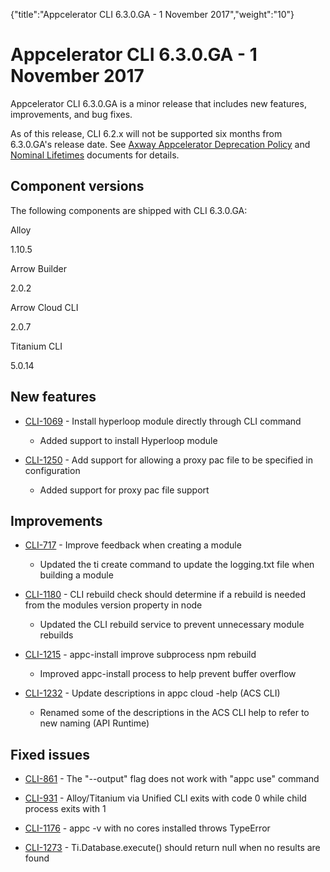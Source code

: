 {"title":"Appcelerator CLI 6.3.0.GA - 1 November 2017","weight":"10"} 

# Appcelerator CLI 6.3.0.GA - 1 November 2017

Appcelerator CLI 6.3.0.GA is a minor release that includes new features, improvements, and bug fixes.

As of this release, CLI 6.2.x will not be supported six months from 6.3.0.GA's release date. See [Axway Appcelerator Deprecation Policy](/docs/appc/AMPLIFY_Appcelerator_Services_Overview/Axway_Appcelerator_Deprecation_Policy/) and [Nominal Lifetimes](/docs/appc/AMPLIFY_Appcelerator_Services_Overview/Axway_Appcelerator_Product_Lifecycle/#NominalLifetimes) documents for details.

## Component versions

The following components are shipped with CLI 6.3.0.GA:

Alloy

1.10.5

Arrow Builder

2.0.2

Arrow Cloud CLI

2.0.7

Titanium CLI

5.0.14

## New features

*   [CLI-1069](https://jira.appcelerator.org/browse/CLI-1069) - Install hyperloop module directly through CLI command
    
    *   Added support to install Hyperloop module
        
*   [CLI-1250](https://jira.appcelerator.org/browse/CLI-1250) - Add support for allowing a proxy pac file to be specified in configuration
    
    *   Added support for proxy pac file support
        

## Improvements

*   [CLI-717](https://jira.appcelerator.org/browse/CLI-717) - Improve feedback when creating a module
    
    *   Updated the ti create command to update the logging.txt file when building a module
        
*   [CLI-1180](https://jira.appcelerator.org/browse/CLI-1180) - CLI rebuild check should determine if a rebuild is needed from the modules version property in node
    
    *   Updated the CLI rebuild service to prevent unnecessary module rebuilds
        
*   [CLI-1215](https://jira.appcelerator.org/browse/CLI-1215) - appc-install improve subprocess npm rebuild
    
    *   Improved appc-install process to help prevent buffer overflow
        
*   [CLI-1232](https://jira.appcelerator.org/browse/CLI-1232) - Update descriptions in appc cloud -help (ACS CLI)
    
    *   Renamed some of the descriptions in the ACS CLI help to refer to new naming (API Runtime)
        

## Fixed issues

*   [CLI-861](https://jira.appcelerator.org/browse/CLI-861) - The "--output" flag does not work with "appc use" command
    
*   [CLI-931](https://jira.appcelerator.org/browse/CLI-931) - Alloy/Titanium via Unified CLI exits with code 0 while child process exits with 1
    
*   [CLI-1176](https://jira.appcelerator.org/browse/CLI-1176) - appc -v with no cores installed throws TypeError
    
*   [CLI-1273](https://jira.appcelerator.org/browse/CLI-1273) - Ti.Database.execute() should return null when no results are found